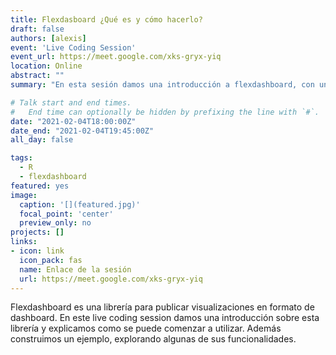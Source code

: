 ```yaml
---
title: Flexdasboard ¿Qué es y cómo hacerlo?
draft: false
authors: [alexis]
event: 'Live Coding Session'
event_url: https://meet.google.com/xks-gryx-yiq
location: Online
abstract: ""
summary: "En esta sesión damos una introducción a flexdashboard, con un ejemplo en vivo"

# Talk start and end times.
#   End time can optionally be hidden by prefixing the line with `#`.
date: "2021-02-04T18:00:00Z"
date_end: "2021-02-04T19:45:00Z"
all_day: false

tags:
  - R
  - flexdashboard
featured: yes
image:
  caption: '[](featured.jpg)'
  focal_point: 'center'
  preview_only: no
projects: []
links:
- icon: link
  icon_pack: fas
  name: Enlace de la sesión
  url: https://meet.google.com/xks-gryx-yiq
---
```


Flexdashboard es una librería para publicar visualizaciones en formato de dashboard. En este live coding session damos una introducción sobre esta librería y explicamos como se puede comenzar a utilizar. Además construimos un ejemplo, explorando algunas de sus funcionalidades.